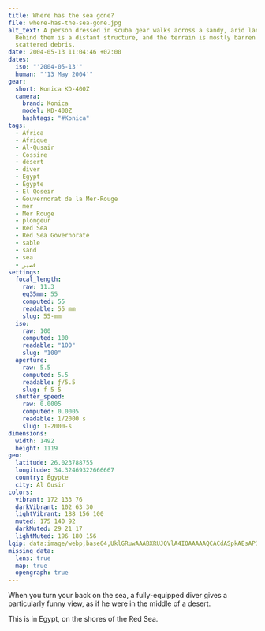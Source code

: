```yaml
---
title: Where has the sea gone?
file: where-has-the-sea-gone.jpg
alt_text: A person dressed in scuba gear walks across a sandy, arid landscape.
  Behind them is a distant structure, and the terrain is mostly barren with
  scattered debris.
date: 2004-05-13 11:04:46 +02:00
dates:
  iso: "'2004-05-13'"
  human: "'13 May 2004'"
gear:
  short: Konica KD-400Z
  camera:
    brand: Konica
    model: KD-400Z
    hashtags: "#Konica"
tags:
  - Africa
  - Afrique
  - Al-Qusair
  - Cossire
  - désert
  - diver
  - Egypt
  - Égypte
  - El Qoseir
  - Gouvernorat de la Mer-Rouge
  - mer
  - Mer Rouge
  - plongeur
  - Red Sea
  - Red Sea Governorate
  - sable
  - sand
  - sea
  - قصير‎
settings:
  focal_length:
    raw: 11.3
    eq35mm: 55
    computed: 55
    readable: 55 mm
    slug: 55-mm
  iso:
    raw: 100
    computed: 100
    readable: "100"
    slug: "100"
  aperture:
    raw: 5.5
    computed: 5.5
    readable: ƒ/5.5
    slug: f-5-5
  shutter_speed:
    raw: 0.0005
    computed: 0.0005
    readable: 1/2000 s
    slug: 1-2000-s
dimensions:
  width: 1492
  height: 1119
geo:
  latitude: 26.023788755
  longitude: 34.32469322666667
  country: Égypte
  city: Al Qusir
colors:
  vibrant: 172 133 76
  darkVibrant: 102 63 30
  lightVibrant: 188 156 100
  muted: 175 140 92
  darkMuted: 29 21 17
  lightMuted: 196 180 156
lqip: data:image/webp;base64,UklGRuwAAABXRUJQVlA4IOAAAAAQCACdASpkAEsAP3Guyl+0rTKnJ1QMcpAuCWMAzuxIHPHLqmz7SOZ/4vRPQ+cS+ggu6DAIfw0MGBxsDST9s0cOkgN+kwuflmugAP7Jj8y/FuIT3IVYyWOEbta48K049YH6SgeMGQvkmpMgvt9bEkacr0Y28CMPjRQCfIuT8Y+lkKZghhkz/K3Bkp3B0qLzYx7+Xii0L19mALPyrfJAgTT0F0807pybabAldObh6CwX2swrJScHIFLH5B/HGJ8PdiBXXSuu/oo+iTptRe8EqHQacD4eu6UZ9EFOWlxckAAAAA==
missing_data:
  lens: true
  map: true
  opengraph: true
---
```


When you turn your back on the sea, a fully-equipped diver gives a particularly funny view, as if he were in the middle of a desert.

This is in Egypt, on the shores of the Red Sea.
